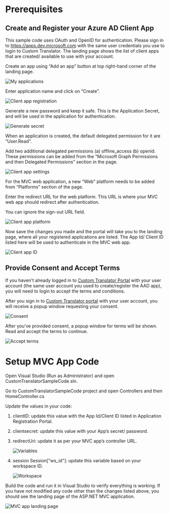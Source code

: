 Prerequisites
=============

Create and Register your Azure AD Client App
--------------------------------------------

This sample code uses OAuth and OpenID for authentication. Please sign in to
<https://apps.dev.microsoft.com> with the same user credentials you use to login to 
Custom Translator. The landing page shows the list of client apps that are created/
available to use with your account.

Create an app using “Add an app” button at top right-hand corner of the landing
page.

![My applications](media/a7247b6a16b3f4151e06661514e03c17.png)

Enter application name and click on “Create”.

![Client app registration ](media/e90a645b51ab87c3be1002ea553beae1.png)

Generate a new password and keep it safe. This is the Application Secret, and
will be used in the application for authentication.

![Generate secret](media/7af76b36b33c6fb891f6b81a279876d5.png)

When an application is created, the default delegated permission for it are
“User.Read”.

Add two additional delegated permissions (a) offline_access (b) openid.
These permissions can be added from the “Microsoft Graph Permissions and then Delegated Permissions”
section in the page.

![Client app settings](media/80019947a3cce059868f06af8c3ade64.png)

For the MVC web application, a new “Web” platform needs to be added from
“Platforms” section of the page.

Enter the redirect URL for the web platform. This URL is where your
MVC web app should redirect after authentication.

You can ignore the sign-out URL field.

![Client app platform](media/569a20d01ecc065a7c7e2dda1d71c2f8.png)

Now save the changes you made and the portal will take you to the landing page,
where all your registered applications are listed. The App Id/ Client ID listed here
will be used to authenticate in the MVC web app.

![Client app ID](media/b62f689c2a22aadc75c50be3f1e4e054.png)

Provide Consent and Accept Terms
--------------------------------

If you haven't already logged in to [Custom Translator Portal](https://portal.customtranslator.azure.ai) with your user account (the same user
account you used to create/register the AAD app), you will need to login to accept 
the terms and conditions.

After you sign in to [Custom Translator portal](https://portal.customtranslator.azure.ai) with your user account, you will
receive a popup window requesting your consent.

![Consent](media/6f80750d375a5554fe034a66aeb1d07b.png)

After you’ve provided consent, a popup window for terms will be shown.
Read and accept the terms to continue.

![Accept terms](media/3b8c1ee4b297b3f9349b619ab42f7e04.png)

Setup MVC App Code
==================

Open Visual Studio (Run as Administrator) and open
CustomTranslatorSampleCode.sln.

Go to CustomTranslatorSampleCode project and open Controllers and then 
HomeController.cs

Update the values in your code:

1.  clientID: update this value with the App Id/Client ID
    listed in Application Registration Portal.

2.  clientsecret: update this value with your App’s secret/ password.

3.  redirectUri: update it as per your MVC app’s controller URL.

    ![Variables](media/d1458ea2a714990ad437a0a09cc89fbd.png)

4. session Session["ws_id"]: update this variable based on your workspace ID.

    ![Workspace](media/update_workspace_id.png)

Build the code and run it in Visual Studio to verify everything is working. If you have not modified any code other than the changes listed above, you should see the landing page of the ASP.NET MVC application.

![MVC app landing page](media/mvc_app_landing_page.png)